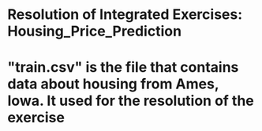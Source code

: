 # Resolution of Integrated Exercises: Housing_Price_Prediction
# "train.csv" is the file that contains data about housing from Ames, Iowa. It used for the resolution of the exercise
